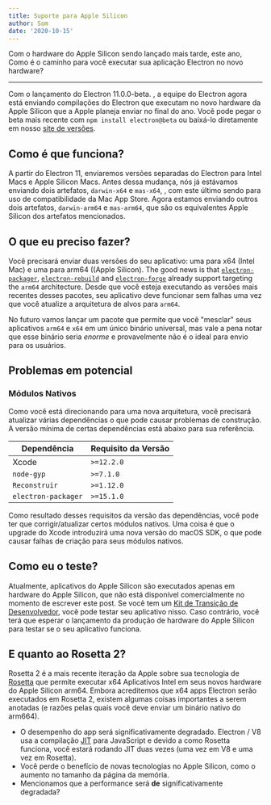 ```yaml
---
title: Suporte para Apple Silicon
author: Som
date: '2020-10-15'
---
```


Com o hardware do Apple Silicon sendo lançado mais tarde, este ano, Como é o caminho para você executar sua aplicação Electron no novo hardware?

---

Com o lançamento do Electron 11.0.0-beta. , a equipe do Electron agora está enviando compilações do Electron que executam no novo hardware da Apple Silicon que a Apple planeja enviar no final do ano. Você pode pegar o beta mais recente com `npm install electron@beta` ou baixá-lo diretamente em nosso [site de versões](https://electronjs.org/releases/stable).

## Como é que funciona?

A partir do Electron 11, enviaremos versões separadas do Electron para Intel Macs e Apple Silicon Macs. Antes dessa mudança, nós já estávamos enviando dois artefatos, `darwin-x64` e `mas-x64`, , com este último sendo para uso de compatibilidade da Mac App Store. Agora estamos enviando outros dois artefatos, `darwin-arm64` e `mas-arm64`, que são os equivalentes Apple Silicon dos artefatos mencionados.

## O que eu preciso fazer?

Você precisará enviar duas versões do seu aplicativo: uma para x64 (Intel Mac) e uma para arm64 ((Apple Silicon). The good news is that [`electron-packager`](https://github.com/electron/electron-packager/), [`electron-rebuild`](https://github.com/electron/electron-rebuild/) and [`electron-forge`](https://github.com/electron-userland/electron-forge/) already support targeting the `arm64` architecture. Desde que você esteja executando as versões mais recentes desses pacotes, seu aplicativo deve funcionar sem falhas uma vez que você atualize a arquitetura de alvos para `arm64`.

No futuro vamos lançar um pacote que permite que você "mesclar" seus aplicativos `arm64` e `x64` em um único binário universal, mas vale a pena notar que esse binário seria _enorme_ e provavelmente não é o ideal para envio para os usuários.

## Problemas em potencial

### Módulos Nativos

Como você está direcionando para uma nova arquitetura, você precisará atualizar várias dependências o que pode causar problemas de construção. A versão mínima de certas dependências está abaixo para sua referência.

| Dependência         | Requisito da Versão |
| ------------------- | ------------------- |
| Xcode               | `>=12.2.0`       |
| `node-gyp`          | `>=7.1.0`        |
| `Reconstruir`       | `>=1.12.0`       |
| `electron-packager` | `>=15.1.0`       |

Como resultado desses requisitos da versão das dependências, você pode ter que corrigir/atualizar certos módulos nativos.  Uma coisa é que o upgrade do Xcode introduzirá uma nova versão do macOS SDK, o que pode causar falhas de criação para seus módulos nativos.


## Como eu o teste?

Atualmente, aplicativos do Apple Silicon são executados apenas em hardware do Apple Silicon, que não está disponível comercialmente no momento de escrever este post. Se você tem um [Kit de Transição de Desenvolvedor](https://developer.apple.com/programs/universal/), você pode testar seu aplicativo nisso. Caso contrário, você terá que esperar o lançamento da produção de hardware do Apple Silicon para testar se o seu aplicativo funciona.

## E quanto ao Rosetta 2?

Rosetta 2 é a mais recente iteração da Apple sobre sua tecnologia de [Rosetta](https://en.wikipedia.org/wiki/Rosetta_(software)) que permite executar x64 Aplicativos Intel em seus novos hardware do Apple Silicon arm64. Embora acreditemos que x64 apps Electron serão executados em Rosetta 2, existem algumas coisas importantes a serem anotadas (e razões pelas quais você deve enviar um binário nativo do arm664).

* O desempenho do app será significativamente degradado. Electron / V8 usa a compilação [JIT](https://en.wikipedia.org/wiki/Just-in-time_compilation) para JavaScript e devido a como Rosetta funciona, você estará rodando JIT duas vezes (uma vez em V8 e uma vez em Rosetta).
* Você perde o benefício de novas tecnologias no Apple Silicon, como o aumento no tamanho da página da memória.
* Mencionamos que a performance será **de** significativamente degradada?
